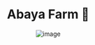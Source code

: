 <div align="center">

# Abaya Farm 🐔
![image](https://drive.google.com/uc?export=view&id=1KMSZpch9c2NmenxKFWRjhIQsKQ4uOZ9V)
</div>



